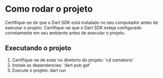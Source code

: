 # Como rodar o projeto

Certifique-se de que o Dart SDK está instalado no seu computador antes de executar o projeto.
Certifique-se que o Dart SDK esteja configurado corretamente em seu ambiente antes de executar o projeto.

## Executando o projeto
1. Certifique-se de estar no diretorio do projeto: 'cd somatorio'
2. Instale as dependencias: 'dart pub get'
3. Execute o projeto: dart run
